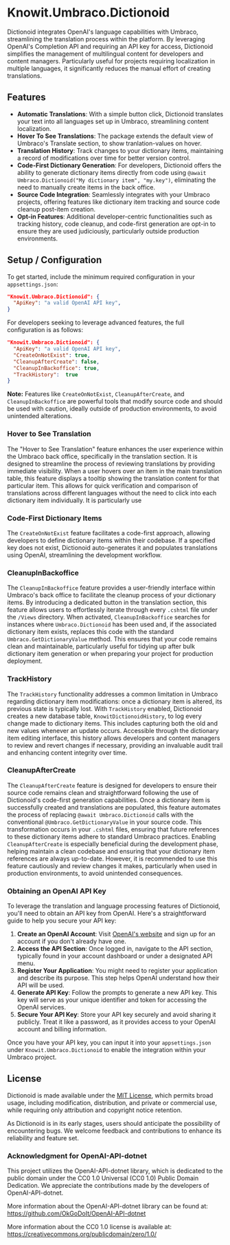 # Knowit.Umbraco.Dictionoid

Dictionoid integrates OpenAI's language capabilities with Umbraco, streamlining the translation process within the platform. 
By leveraging OpenAI's Completion API and requiring an API key for access, Dictionoid simplifies the management of multilingual content for developers and content managers. 
Particularly useful for projects requiring localization in multiple languages, it significantly reduces the manual effort of creating translations.

## Features

- **Automatic Translations**: With a simple button click, Dictionoid translates your text into all languages set up in Umbraco, streamlining content localization.
- **Hover To See Translations**: The package extends the default view of Umbraco's Translate section, to show tranlation-values on hover.
- **Translation History**: Track changes to your dictionary items, maintaining a record of modifications over time for better version control.
- **Code-First Dictionary Generation**: For developers, Dictionoid offers the ability to generate dictionary items directly from code using `@await Umbraco.Dictionoid("My dictionary item", "my.key")`, eliminating the need to manually create items in the back office.
- **Source Code Integration**: Seamlessly integrates with your Umbraco projects, offering features like dictionary item tracking and source code cleanup post-item creation.
- **Opt-in Features**: Additional developer-centric functionalities such as tracking history, code cleanup, and code-first generation are opt-in to ensure they are used judiciously, particularly outside production environments.

## Setup / Configuration

To get started, include the minimum required configuration in your `appsettings.json`:

```json
"Knowit.Umbraco.Dictionoid": {
  "ApiKey": "a valid OpenAI API key",
}
```

For developers seeking to leverage advanced features, the full configuration is as follows:

```json
"Knowit.Umbraco.Dictionoid": {
  "ApiKey": "a valid OpenAI API key",
  "CreateOnNotExist": true,
  "CleanupAfterCreate": false,
  "CleanupInBackoffice": true,
  "TrackHistory":  true
}
```

**Note:** Features like `CreateOnNotExist`, `CleanupAfterCreate`, and `CleanupInBackoffice` are powerful tools that modify source code and should be used with caution, ideally outside of production environments, to avoid unintended alterations.

### Hover to See Translation

The "Hover to See Translation" feature enhances the user experience within the Umbraco back office, specifically in the translation section. It is designed to streamline the process of reviewing translations by providing immediate visibility. When a user hovers over an item in the main translation table, this feature displays a tooltip showing the translation content for that particular item. This allows for quick verification and comparison of translations across different languages without the need to click into each dictionary item individually. It is particularly use

### Code-First Dictionary Items

The `CreateOnNotExist` feature facilitates a code-first approach, allowing developers to define dictionary items within their codebase. If a specified key does not exist, Dictionoid auto-generates it and populates translations using OpenAI, streamlining the development workflow.

### CleanupInBackoffice

The `CleanupInBackoffice` feature provides a user-friendly interface within Umbraco's back office to facilitate the cleanup process of your dictionary items. By introducing a dedicated button in the translation section, this feature allows users to effortlessly iterate through every `.cshtml` file under the `/Views` directory. When activated, `CleanupInBackoffice` searches for instances where `Umbraco.Dictionoid` has been used and, if the associated dictionary item exists, replaces this code with the standard `Umbraco.GetDictionaryValue` method. This ensures that your code remains clean and maintainable, particularly useful for tidying up after bulk dictionary item generation or when preparing your project for production deployment.

### TrackHistory

The `TrackHistory` functionality addresses a common limitation in Umbraco regarding dictionary item modifications: once a dictionary item is altered, its previous state is typically lost. With `TrackHistory` enabled, Dictionoid creates a new database table, `KnowitDictionoidHistory`, to log every change made to dictionary items. This includes capturing both the old and new values whenever an update occurs. Accessible through the dictionary item editing interface, this history allows developers and content managers to review and revert changes if necessary, providing an invaluable audit trail and enhancing content integrity over time.


### CleanupAfterCreate

The `CleanupAfterCreate` feature is designed for developers to ensure their source code remains clean and straightforward following the use of Dictionoid's code-first generation capabilities. Once a dictionary item is successfully created and translations are populated, this feature automates the process of replacing `@await Umbraco.Dictionoid` calls with the conventional `@Umbraco.GetDictionaryValue` in your source code. This transformation occurs in your `.cshtml` files, ensuring that future references to these dictionary items adhere to standard Umbraco practices. Enabling `CleanupAfterCreate` is especially beneficial during the development phase, helping maintain a clean codebase and ensuring that your dictionary item references are always up-to-date. However, it is recommended to use this feature cautiously and review changes it makes, particularly when used in production environments, to avoid unintended consequences.

### Obtaining an OpenAI API Key

To leverage the translation and language processing features of Dictionoid, you'll need to obtain an API key from OpenAI. Here's a straightforward guide to help you secure your API key:

1. **Create an OpenAI Account**: Visit [OpenAI's website](https://www.openai.com/) and sign up for an account if you don't already have one.
2. **Access the API Section**: Once logged in, navigate to the API section, typically found in your account dashboard or under a designated API menu.
3. **Register Your Application**: You might need to register your application and describe its purpose. This step helps OpenAI understand how their API will be used.
4. **Generate API Key**: Follow the prompts to generate a new API key. This key will serve as your unique identifier and token for accessing the OpenAI services.
5. **Secure Your API Key**: Store your API key securely and avoid sharing it publicly. Treat it like a password, as it provides access to your OpenAI account and billing information.

Once you have your API key, you can input it into your `appsettings.json` under `Knowit.Umbraco.Dictionoid` to enable the integration within your Umbraco project.


## License

Dictionoid is made available under the [MIT License](LICENSE), which permits broad usage, including modification, distribution, and private or commercial use, while requiring only attribution and copyright notice retention.

As Dictionoid is in its early stages, users should anticipate the possibility of encountering bugs. We welcome feedback and contributions to enhance its reliability and feature set.


### Acknowledgment for OpenAI-API-dotnet

This project utilizes the OpenAI-API-dotnet library, which is dedicated to the public domain under the CC0 1.0 Universal (CC0 1.0) Public Domain Dedication. We appreciate the contributions made by the developers of OpenAI-API-dotnet.

More information about the OpenAI-API-dotnet library can be found at: https://github.com/OkGoDoIt/OpenAI-API-dotnet

More information about the CC0 1.0 license is available at: https://creativecommons.org/publicdomain/zero/1.0/
